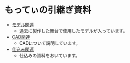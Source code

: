 # もってぃの引継ぎ資料

- [モデル関連](./models/models.md)
  - 過去に製作した舞台で使用したモデルが入っています。
- [CAD関連](./cad/cad.md)
  - CADについて説明しています。
- [仕込み関連](./hall/setup.md)
  - 仕込みの資料をおいています。